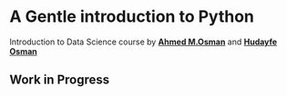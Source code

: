 # A Gentle introduction to Python

Introduction to Data Science course by [**Ahmed M.Osman**](https://ahmedmoosman.github.io/) and [**Hudayfe Osman**](https://hudayfeosman.github.io/)

## **Work in Progress**
